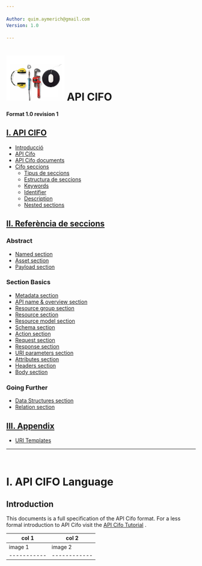 ```yaml
---

Author: quim.aymerich@gmail.com
Version: 1.0

---
```


#  <img src="assets/cifo.jpg" alt="Cifo" height="120"> API CIFO
#### Format 1.0 revision 1

## [I. API CIFO  ](./#def-api-cifo-language)
+ [Introducció](./#def-introduction)
+ [API Cifo](./#def-api-Cifo)
+ [API Cifo documents](./#def-api-Cifo-document)
+ [Cifo seccions](./#def-cifo-section)
    + [Tipus de seccions](./#def-section-types)
    + [Estructura de seccions](./#def-section-structure)
    + [Keywords](./#def-keywords)
    + [Identifier](./#def-identifier)
    + [Description](./#def-description)
    + [Nested sections](./#def-nested-sections)

## [II. Referència de seccions](./#def-sections-reference)

### Abstract
+ [Named section](./#def-named-section)
+ [Asset section](./#def-asset-section)
+ [Payload section](./#def-payload-section)

### Section Basics
+ [Metadata section](./#def-metadata-section)
+ [API name & overview section](./#def-api-name-section)
+ [Resource group section](./#def-resourcegroup-section)
+ [Resource section](./#def-resource-section)
+ [Resource model section](./#def-model-section)
+ [Schema section](./#def-schema-section)
+ [Action section](./#def-action-section)
+ [Request section](./#def-request-section)
+ [Response section](./#def-response-section)
+ [URI parameters section](./#def-uriparameters-section)
+ [Attributes section](./#def-attributes-section)
+ [Headers section](./#def-headers-section)
+ [Body section](./#def-body-section)

### Going Further
+ [Data Structures section](./#def-data-structures)
+ [Relation section](./#def-relation-section)


## [III. Appendix](./#def-appendix)
+ [URI Templates](./#def-uri-templates)

---

<br>

<a name="def-api-cifo-language" id="def-api-cifo-language"></a>
# I. API  CIFO Language

<a name="def-introduction"></a>
## Introduction
This documents is a full specification of the API Cifo format. For a less
formal introduction to API Cifo visit the
[API Cifo Tutorial](Tutorial.md) .


| col 1     | col 2      |
|-----------|------------|
| image 1   | image 2    |
|-----------|------------|
